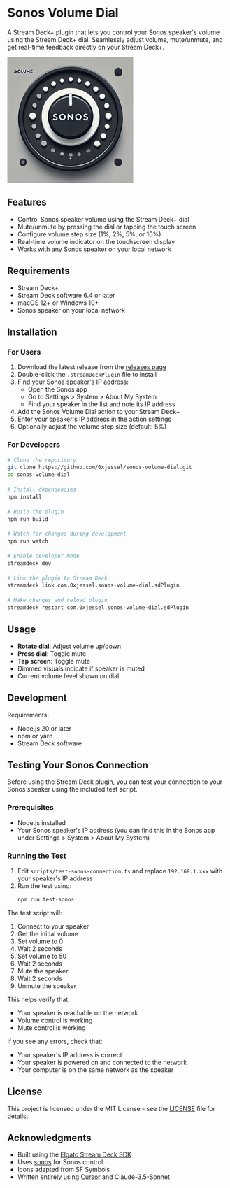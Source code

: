 # Sonos Volume Dial

A Stream Deck+ plugin that lets you control your Sonos speaker's volume using the Stream Deck+ dial. Seamlessly adjust volume, mute/unmute, and get real-time feedback directly on your Stream Deck+.

![Stream Deck+ Sonos Volume Control](com.0xjessel.sonos-volume-dial.sdPlugin/imgs/plugin/icon.png)

## Features

- Control Sonos speaker volume using the Stream Deck+ dial
- Mute/unmute by pressing the dial or tapping the touch screen
- Configure volume step size (1%, 2%, 5%, or 10%)
- Real-time volume indicator on the touchscreen display
- Works with any Sonos speaker on your local network

## Requirements

- Stream Deck+
- Stream Deck software 6.4 or later
- macOS 12+ or Windows 10+
- Sonos speaker on your local network

## Installation

### For Users

1. Download the latest release from the [releases page](https://github.com/0xjessel/sonos-volume-dial/releases)
2. Double-click the `.streamDeckPlugin` file to install
3. Find your Sonos speaker's IP address:
   - Open the Sonos app
   - Go to Settings > System > About My System
   - Find your speaker in the list and note its IP address
4. Add the Sonos Volume Dial action to your Stream Deck+
5. Enter your speaker's IP address in the action settings
6. Optionally adjust the volume step size (default: 5%)

### For Developers

```bash
# Clone the repository
git clone https://github.com/0xjessel/sonos-volume-dial.git
cd sonos-volume-dial

# Install dependencies
npm install

# Build the plugin
npm run build

# Watch for changes during development
npm run watch

# Enable developer mode
streamdeck dev

# Link the plugin to Stream Deck
streamdeck link com.0xjessel.sonos-volume-dial.sdPlugin

# Make changes and reload plugin
streamdeck restart com.0xjessel.sonos-volume-dial.sdPlugin
```

## Usage

- **Rotate dial**: Adjust volume up/down
- **Press dial**: Toggle mute
- **Tap screen**: Toggle mute
- Dimmed visuals indicate if speaker is muted
- Current volume level shown on dial

## Development

Requirements:

- Node.js 20 or later
- npm or yarn
- Stream Deck software

## Testing Your Sonos Connection

Before using the Stream Deck plugin, you can test your connection to your Sonos speaker using the included test script.

### Prerequisites

- Node.js installed
- Your Sonos speaker's IP address (you can find this in the Sonos app under Settings > System > About My System)

### Running the Test

1. Edit `scripts/test-sonos-connection.ts` and replace `192.168.1.xxx` with your speaker's IP address
2. Run the test using:
   ```bash
   npm run test-sonos
   ```

The test script will:

1. Connect to your speaker
2. Get the initial volume
3. Set volume to 0
4. Wait 2 seconds
5. Set volume to 50
6. Wait 2 seconds
7. Mute the speaker
8. Wait 2 seconds
9. Unmute the speaker

This helps verify that:

- Your speaker is reachable on the network
- Volume control is working
- Mute control is working

If you see any errors, check that:

- Your speaker's IP address is correct
- Your speaker is powered on and connected to the network
- Your computer is on the same network as the speaker

## License

This project is licensed under the MIT License - see the [LICENSE](LICENSE) file for details.

## Acknowledgments

- Built using the [Elgato Stream Deck SDK](https://developer.elgato.com/documentation/stream-deck/)
- Uses [sonos](https://github.com/bencevans/node-sonos) for Sonos control
- Icons adapted from SF Symbols
- Written entirely using [Cursor](https://cursor.sh/) and Claude-3.5-Sonnet
